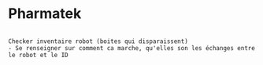 # Pharmatek


```{note}

Checker inventaire robot (boites qui disparaissent)
- Se renseigner sur comment ca marche, qu'elles son les échanges entre le robot et le ID


```